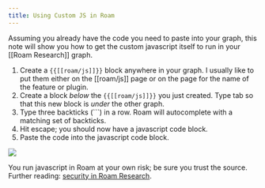 ```yaml
---
title: Using Custom JS in Roam
---
```


Assuming you already have the code you need to paste into your graph, this note will show you how to get the custom javascript itself to run in your [[Roam Research]] graph.

1. Create a `{{[[roam/js]]}}` block anywhere in your graph. I usually like to put them either on the [[roam/js]] page or on the page for the name of the feature or plugin.
2. Create a block *below* the `{{[[roam/js]]}}` you just created. Type tab so that this new block is *under* the other graph.
3. Type three backticks (\`\`\`) in a row. Roam will autocomplete with a matching set of backticks.
4. Hit escape; you should now have a javascript code block.
5. Paste the code into the javascript code block.

<img src="/garden/assets/roamjsblock.png"/>

You run javascript in Roam at your own risk; be sure you trust the source. Further reading: [security in Roam Research](https://www.zsolt.blog/2021/03/roam-sex-ed.html).